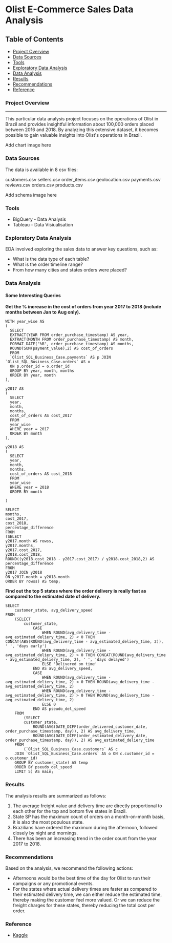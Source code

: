 # Olist E-Commerce Sales Data Analysis

## Table of Contents

- [Project Overview](#project-overview)
- [Data Sources](#data-sources)
- [Tools](#tools)
- [Exploratory Data Analysis](#exploratory-data-analysis)
- [Data Analysis](#data-analysis)
- [Results](#results)
- [Recommendations](#recommendations)
- [Reference](#reference)

### Project Overview
---

This particular data analysis project focuses on the operations of Olist in Brazil and provides insightful information about 100,000 orders placed between 2016 and 2018. By analyzing this extensive dataset, it becomes possible to gain valuable insights into Olist's operations in Brazil.

Add chart image here

### Data Sources

The data is available in 8 csv files:

customers.csv
sellers.csv
order_items.csv
geolocation.csv
payments.csv
reviews.csv
orders.csv
products.csv

Add schema image here

### Tools

- BigQuery - Data Analysis
- Tableau - Data Visiualisation

### Exploratory Data Analysis

EDA involved exploring the sales data to answer key questions, such as:

- What is the data type of each table?
- What is the order timeline range?
- From how many cities and states orders were placed?

### Data Analysis

#### Some Interesting Queries

**Get the % increase in the cost of orders from year 2017 to 2018 (include months between Jan to Aug only).**

```
WITH year_wise AS
(
  SELECT
  EXTRACT(YEAR FROM order_purchase_timestamp) AS year,
  EXTRACT(MONTH FROM order_purchase_timestamp) AS month,
  FORMAT_DATE("%B", order_purchase_timestamp) AS months,
  ROUND(SUM(payment_value),2) AS cost_of_orders
  FROM
  `Olist_SQL_Business_Case.payments` AS p JOIN `Olist_SQL_Business_Case.orders` AS o
  ON p.order_id = o.order_id
  GROUP BY year, month, months
  ORDER BY year, month
),

y2017 AS
(
  SELECT
  year,
  month,
  months,
  cost_of_orders AS cost_2017
  FROM
  year_wise
  WHERE year = 2017
  ORDER BY month
),

y2018 AS
(
  SELECT
  year,
  month,
  months,
  cost_of_orders AS cost_2018
  FROM
  year_wise
  WHERE year = 2018
  ORDER BY month

)

SELECT
months,
cost_2017,
cost_2018,
percentage_difference
FROM
(SELECT
y2017.month AS rowss,
y2017.months,
y2017.cost_2017,
y2018.cost_2018,
ROUND((y2018.cost_2018 - y2017.cost_2017) / y2018.cost_2018,2) AS percentage_difference
FROM
y2017 JOIN y2018
ON y2017.month = y2018.month
ORDER BY rowss) AS temp;
```

**Find out the top 5 states where the order delivery is really fast as compared to the estimated date of delivery.**

```
SELECT 
    customer_state, avg_delivery_speed
FROM
    (SELECT 
        customer_state,
            CASE
                WHEN ROUND(avg_delivery_time - avg_estimated_deliery_time, 2) < 0 THEN CONCAT(ABS(ROUND(avg_delivery_time - avg_estimated_deliery_time, 2)), ' ', 'days early')
                WHEN ROUND(avg_delivery_time - avg_estimated_deliery_time, 2) > 0 THEN CONCAT(ROUND(avg_delivery_time - avg_estimated_deliery_time, 2), ' ', 'days delayed')
                ELSE 'Delivered on time'
            END AS avg_delivery_speed,
            CASE
                WHEN ROUND(avg_delivery_time - avg_estimated_deliery_time, 2) < 0 THEN ROUND(avg_delivery_time - avg_estimated_deliery_time, 2)
                WHEN ROUND(avg_delivery_time - avg_estimated_deliery_time, 2) > 0 THEN ROUND(avg_delivery_time - avg_estimated_deliery_time, 2)
                ELSE 0
            END AS pseudo_del_speed
    FROM
        (SELECT 
        customer_state,
            ROUND(AVG(DATE_DIFF(order_delivered_customer_date, order_purchase_timestamp, day)), 2) AS avg_delivery_time,
            ROUND(AVG(DATE_DIFF(order_estimated_delivery_date, order_purchase_timestamp, day)), 2) AS avg_estimated_deliery_time
    FROM
        (`Olist_SQL_Business_Case.customers` AS c
    JOIN `Olist_SQL_Business_Case.orders` AS o ON c.customer_id = o.customer_id)
    GROUP BY customer_state) AS temp
    ORDER BY pseudo_del_speed
    LIMIT 5) AS main;
```

### Results

The analysis results are summarized as follows:
1. The average freight value and delivery time are directly proportional to each other for the top and bottom five states in Brazil.
2. State SP has the maximum count of orders on a month-on-month basis, it is also the most populous state.
3. Brazilians have ordered the maximum during the afternoon, followed closely by night and mornings.
4. There has been an increasing trend in the order count from the year 2017 to 2018.

### Recommendations

Based on the analysis, we recommend the following actions:
- Afternoons would be the best time of the day for Olist to run their campaigns or any promotional events.
- For the states where actual delivery times are faster as compared to their estimated delivery time, we can either reduce the estimated time, thereby making the customer feel more valued. Or we can reduce the freight charges for these states, thereby reducing the total cost per order.

### Reference
- [Kaggle](https://www.kaggle.com/datasets/olistbr/brazilian-ecommerce)
